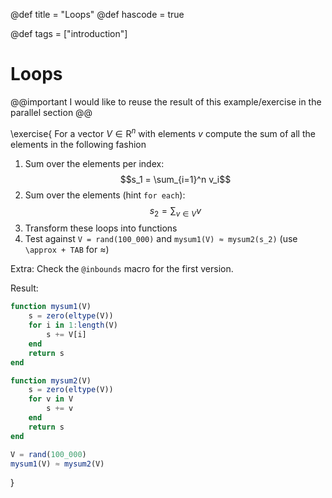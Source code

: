 @def title = "Loops"
@def hascode = true

@def tags = ["introduction"]

# Loops

@@important
I would like to reuse the result of this example/exercise in the parallel section
@@

\exercise{
For a vector $V\in\mathrm{R}^n$ with elements $v$ compute the sum of all the elements in the following fashion
    
1. Sum over the elements per index:
    $$s_1 = \sum_{i=1}^n v_i$$
2. Sum over the elements (hint `for each`):
    $$s_2 = \sum_{v\in V} v$$
3. Transform these loops into functions
4. Test against `V = rand(100_000)` and `mysum1(V) ≈ mysum2(s_2)` (use `\approx + TAB` for ≈)
    
Extra: Check the `@inbounds` macro for the first version.

Result:
```julia
function mysum1(V)
    s = zero(eltype(V))
    for i in 1:length(V)
        s += V[i]
    end
    return s
end

function mysum2(V)
    s = zero(eltype(V))
    for v in V
        s += v
    end
    return s
end

V = rand(100_000)
mysum1(V) ≈ mysum2(V)
```
}